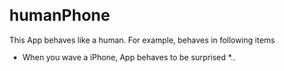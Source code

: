 # humanPhone

This App behaves like a human. For example, behaves in following items

* When you wave a iPhone, App behaves to be surprised
*.. 
